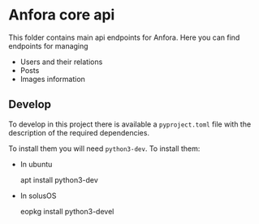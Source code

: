 # Anfora core api

This folder contains main api endpoints for Anfora. Here you can find endpoints for managing

- Users and their relations
- Posts
- Images information

## Develop

To develop in this project there is available a `pyproject.toml` file with the description
of the required dependencies.

To install them you will need `python3-dev`. To install them:

- In ubuntu

    apt install python3-dev

- In solusOS

    eopkg install python3-devel